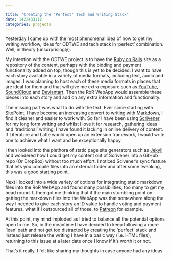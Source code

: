 ```yaml
---

title: "Creating the 'Perfect' Tech and Writing Stack"
date: 1422433112
categories: projects
---
```


Yesterday I came up with the most phenomenal idea of how to get my writing workflow, ideas for ODTWE and tech stack in ‘perfect’ combination. Well, in theory (unsurprisingly).

My intention with the ODTWE project is to have the <a href="https://rubyonrails.org/" target="_blank">Ruby on Rails</a> site as a repository of the content, perhaps with the bidding and payment functionality added on top, though this is yet to be decided. I want to have each story available in a variety of media formats, including text, audio and images. I was planning to host each of these media formats in places that are ideal for them and that will give me extra exposure such as <a href="https://youtube.com" target="_blank">YouTube</a>, <a href="https://SoundCloud.com" target="_blank">SoundCloud</a> and <a href="https://Deviantart.com" target="_blank">Deviantart</a>. Then the RoR WebApp would assemble these pieces into each story and add on any extra information and functionality.

The missing part was what to do with the text. Ever since starting with <a href="https://sitepoint.com/mobile" target="_blank">SitePoint</a>, I have become an increasing convert to writing with <a href="https://en.wikipedia.org/wiki/Markdown" target="_blank">Markdown</a>, I find it cleaner and easier to work with. So far I have been using <a href="https://www.literatureandlatte.com/scrivener.php" target="_blank">Scrivener</a> for my long form writing and whilst I love it for research, gathering ideas and ‘traditional’ writing, I have found it lacking in online delivery of content. If Literature and Latte would open up an extension framework, I would write one to achieve what I want and be exceptionally happy.

I then looked into the plethora of static page site generators such as <a href="https://jekyllrb.com/" target="_blank">Jekyll</a> and wondered how I could get my content out of Scrivener into a GitHub repo (Or DropBox) without too much effort. I noticed Scivener’s sync feature that lets you compile files into an external folder and after some tweaking, this was a good starting point.

Next I looked into a wide variety of options for integrating static markdown files into the RoR WebApp and found many possibilities, too many to get my head round. It then got me thinking that if the main stumbling point on getting the markdown files into the WebApp was that somewhere along the way I needed to give each story an ID value to handle voting and payment features, what if I outsourced all of those, to <a href="https://www.patreon.com/" target="_blank">Patreon</a> for example.

At this point, my mind imploded as I tried to balance all the potential options open to me. So, in the meantime I have decided to keep following a more ‘lean’ path and not get too distracted by creating the ‘perfect’ stack and instead just release the writing I have in a basic way (i.e. HTML files), returning to this issue at a later date once I know if it’s worth it or not.

That’s it really, I felt like sharing my thoughts in case anyone had any ideas.
